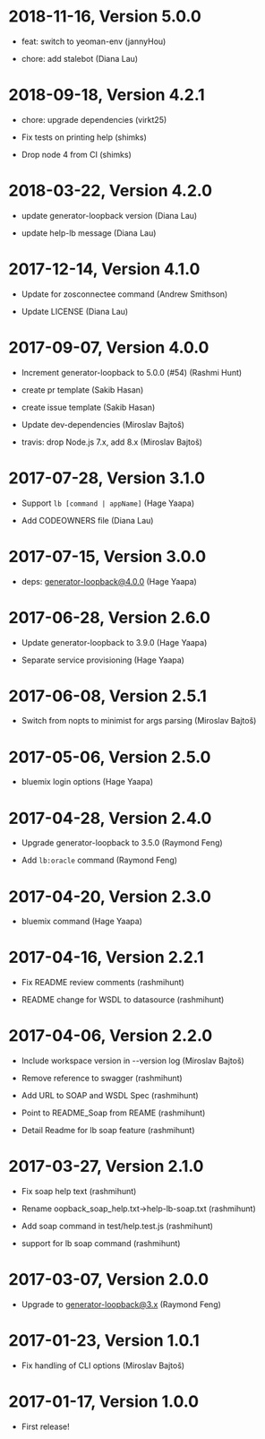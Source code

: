 2018-11-16, Version 5.0.0
=========================

 * feat: switch to yeoman-env (jannyHou)

 * chore: add stalebot (Diana Lau)


2018-09-18, Version 4.2.1
=========================

 * chore: upgrade dependencies (virkt25)

 * Fix tests on printing help (shimks)

 * Drop node 4 from CI (shimks)


2018-03-22, Version 4.2.0
=========================

 * update generator-loopback version (Diana Lau)

 * update help-lb message (Diana Lau)


2017-12-14, Version 4.1.0
=========================

 * Update for zosconnectee command (Andrew Smithson)

 * Update LICENSE (Diana Lau)


2017-09-07, Version 4.0.0
=========================

 * Increment generator-loopback to 5.0.0 (#54) (Rashmi Hunt)

 * create pr template (Sakib Hasan)

 * create issue template (Sakib Hasan)

 * Update dev-dependencies (Miroslav Bajtoš)

 * travis: drop Node.js 7.x, add 8.x (Miroslav Bajtoš)


2017-07-28, Version 3.1.0
=========================

 * Support `lb [command | appName]` (Hage Yaapa)

 * Add CODEOWNERS file (Diana Lau)


2017-07-15, Version 3.0.0
=========================

 * deps: generator-loopback@4.0.0 (Hage Yaapa)


2017-06-28, Version 2.6.0
=========================

 * Update generator-loopback to 3.9.0 (Hage Yaapa)

 * Separate service provisioning (Hage Yaapa)


2017-06-08, Version 2.5.1
=========================

 * Switch from nopts to minimist for args parsing (Miroslav Bajtoš)


2017-05-06, Version 2.5.0
=========================

 * bluemix login options (Hage Yaapa)


2017-04-28, Version 2.4.0
=========================

 * Upgrade generator-loopback to 3.5.0 (Raymond Feng)

 * Add `lb:oracle` command (Raymond Feng)


2017-04-20, Version 2.3.0
=========================

 * bluemix command (Hage Yaapa)


2017-04-16, Version 2.2.1
=========================

 * Fix README review comments (rashmihunt)

 * README change for WSDL to datasource (rashmihunt)


2017-04-06, Version 2.2.0
=========================

 * Include workspace version in --version log (Miroslav Bajtoš)

 * Remove reference to swagger (rashmihunt)

 * Add URL to SOAP and WSDL Spec (rashmihunt)

 * Point to README_Soap from REAME (rashmihunt)

 * Detail Readme for lb soap feature (rashmihunt)


2017-03-27, Version 2.1.0
=========================

 * Fix soap help text (rashmihunt)

 * Rename oopback_soap_help.txt->help-lb-soap.txt (rashmihunt)

 * Add soap command in test/help.test.js (rashmihunt)

 * support for lb soap command (rashmihunt)


2017-03-07, Version 2.0.0
=========================

 * Upgrade to generator-loopback@3.x (Raymond Feng)


2017-01-23, Version 1.0.1
=========================

 * Fix handling of CLI options (Miroslav Bajtoš)


2017-01-17, Version 1.0.0
=========================

 * First release!
